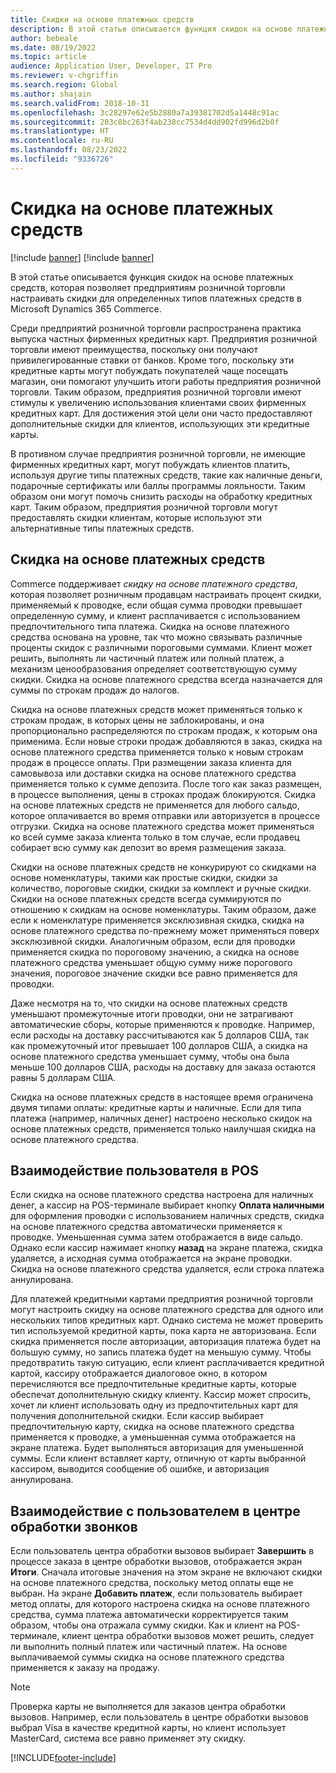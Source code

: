 ```yaml
---
title: Скидки на основе платежных средств
description: В этой статье описывается функция скидок на основе платежных средств, которая позволяет предприятиям розничной торговли настраивать скидки для определенных типов платежных средств в Microsoft Dynamics 365 Commerce.
author: bebeale
ms.date: 08/19/2022
ms.topic: article
audience: Application User, Developer, IT Pro
ms.reviewer: v-chgriffin
ms.search.region: Global
ms.author: shajain
ms.search.validFrom: 2018-10-31
ms.openlocfilehash: 3c28297e62e5b2880a7a39381702d5a1448c91ac
ms.sourcegitcommit: 203c8bc263f4ab238cc7534d4dd902fd996d2b0f
ms.translationtype: HT
ms.contentlocale: ru-RU
ms.lasthandoff: 08/23/2022
ms.locfileid: "9336726"
---
```

# <a name="tender-based-discount"></a>Скидка на основе платежных средств

[!include [banner](includes/banner.md)]
[!include [banner](includes/preview-banner.md)]

В этой статье описывается функция скидок на основе платежных средств, которая позволяет предприятиям розничной торговли настраивать скидки для определенных типов платежных средств в Microsoft Dynamics 365 Commerce.

Среди предприятий розничной торговли распространена практика выпуска частных фирменных кредитных карт. Предприятия розничной торговли имеют преимущества, поскольку они получают привилегированные ставки от банков. Кроме того, поскольку эти кредитные карты могут побуждать покупателей чаще посещать магазин, они помогают улучшить итоги работы предприятия розничной торговли. Таким образом, предприятия розничной торговли имеют стимулы к увеличению использования клиентами своих фирменных кредитных карт. Для достижения этой цели они часто предоставляют дополнительные скидки для клиентов, использующих эти кредитные карты.

В противном случае предприятия розничной торговли, не имеющие фирменных кредитных карт, могут побуждать клиентов платить, используя другие типы платежных средств, такие как наличные деньги, подарочные сертификаты или баллы программы лояльности. Таким образом они могут помочь снизить расходы на обработку кредитных карт. Таким образом, предприятия розничной торговли могут предоставлять скидки клиентам, которые используют эти альтернативные типы платежных средств.

## <a name="tender-based-discount"></a>Скидка на основе платежных средств

Commerce поддерживает *скидку на основе платежного средства*, которая позволяет розничным продавцам настраивать процент скидки, применяемый к проводке, если общая сумма проводки превышает определенную сумму, и клиент расплачивается с использованием предпочтительного типа платежа. Скидка на основе платежного средства основана на уровне, так что можно связывать различные проценты скидок с различными пороговыми суммами. Клиент может решить, выполнять ли частичный платеж или полный платеж, а механизм ценообразования определяет соответствующую сумму скидки. Скидка на основе платежного средства всегда назначается для суммы по строкам продаж до налогов.

Скидка на основе платежных средств может применяться только к строкам продаж, в которых цены не заблокированы, и она пропорционально распределяются по строкам продаж, к которым она применима. Если новые строки продаж добавляются в заказ, скидка на основе платежного средства применяется только к новым строкам продаж в процессе оплаты. При размещении заказа клиента для самовывоза или доставки скидка на основе платежного средства применяется только к сумме депозита. После того как заказ размещен, в процессе выполнения, цены в строках продаж блокируются. Скидка на основе платежных средств не применяется для любого сальдо, которое оплачивается во время отправки или авторизуется в процессе отгрузки. Скидка на основе платежного средства может применяться ко всей сумме заказа клиента только в том случае, если продавец собирает всю сумму как депозит во время размещения заказа.

Скидки на основе платежных средств не конкурируют со скидками на основе номенклатуры, такими как простые скидки, скидки за количество, пороговые скидки, скидки за комплект и ручные скидки. Скидки на основе платежных средств всегда суммируются по отношению к скидкам на основе номенклатуры. Таким образом, даже если к номенклатуре применяется эксклюзивная скидка, скидка на основе платежного средства по-прежнему может применяться поверх эксклюзивной скидки. Аналогичным образом, если для проводки применяется скидка по пороговому значению, а скидка на основе платежного средства уменьшает общую сумму ниже порогового значения, пороговое значение скидки все равно применяется для проводки.

Даже несмотря на то, что скидки на основе платежных средств уменьшают промежуточные итоги проводки, они не затрагивают автоматические сборы, которые применяются к проводке. Например, если расходы на доставку рассчитываются как 5 долларов США, так как промежуточный итог превышает 100 долларов США, а скидка на основе платежного средства уменьшает сумму, чтобы она была меньше 100 долларов США, расходы на доставку для заказа остаются равны 5 долларам США.

Скидка на основе платежных средств в настоящее время ограничена двумя типами оплаты: кредитные карты и наличные. Если для типа платежа (например, наличных денег) настроено несколько скидок на основе платежных средств, применяется только наилучшая скидка на основе платежного средства.

## <a name="pos-user-experience"></a>Взаимодействие пользователя в POS

Если скидка на основе платежного средства настроена для наличных денег, а кассир на POS-терминале выбирает кнопку **Оплата наличными** для оформления проводки с использованием наличных средств, скидка на основе платежного средства автоматически применяется к проводке. Уменьшенная сумма затем отображается в виде сальдо. Однако если кассир нажимает кнопку **назад** на экране платежа, скидка удаляется, а исходная сумма отображается на экране проводки. Скидка на основе платежного средства удаляется, если строка платежа аннулирована.

Для платежей кредитными картами предприятия розничной торговли могут настроить скидку на основе платежного средства для одного или нескольких типов кредитных карт. Однако система не может проверить тип используемой кредитной карты, пока карта не авторизована. Если скидка применяется после авторизации, авторизация платежа будет на большую сумму, но запись платежа будет на меньшую сумму. Чтобы предотвратить такую ситуацию, если клиент расплачивается кредитной картой, кассиру отображается диалоговое окно, в котором перечисляются все предпочтительные кредитные карты, которые обеспечат дополнительную скидку клиенту. Кассир может спросить, хочет ли клиент использовать одну из предпочтительных карт для получения дополнительной скидки. Если кассир выбирает предпочтительную карту, скидка на основе платежного средства применяется к проводке, а уменьшенная сумма отображается на экране платежа. Будет выполняться авторизация для уменьшенной суммы. Если клиент вставляет карту, отличную от карты выбранной кассиром, выводится сообщение об ошибке, и авторизация аннулирована.

## <a name="call-center-user-experience"></a>Взаимодействие с пользователем в центре обработки звонков

Если пользователь центра обработки вызовов выбирает **Завершить** в процессе заказа в центре обработки вызовов, отображается экран **Итоги**. Сначала итоговые значения на этом экране не включают скидки на основе платежного средства, поскольку метод оплаты еще не выбран. На экране **Добавить платеж**, если пользователь выбирает метод оплаты, для которого настроена скидка на основе платежного средства, сумма платежа автоматически корректируется таким образом, чтобы она отражала сумму скидки. Как и клиент на POS-терминале, клиент центра обработки вызовов может решить, следует ли выполнить полный платеж или частичный платеж. На основе выплачиваемой суммы скидка на основе платежного средства применяется к заказу на продажу.

> [!NOTE]
> Проверка карты не выполняется для заказов центра обработки вызовов. Например, если пользователь в центре обработки вызовов выбрал Visa в качестве кредитной карты, но клиент использует MasterCard, система все равно применяет эту скидку.

[!INCLUDE[footer-include](../includes/footer-banner.md)]
